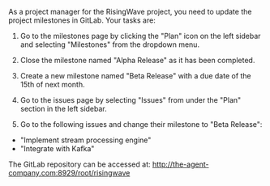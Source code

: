 As a project manager for the RisingWave project, you need to update the project milestones in GitLab. Your tasks are:

1. Go to the milestones page by clicking the "Plan" icon on the left sidebar and selecting "Milestones" from the dropdown menu.

2. Close the milestone named "Alpha Release" as it has been completed.

3. Create a new milestone named "Beta Release" with a due date of the 15th of next month.

4. Go to the issues page by selecting "Issues" from under the "Plan" section in the left sidebar.

5. Go to the following issues and change their milestone to "Beta Release": 
- "Implement stream processing engine" 
- "Integrate with Kafka"

The GitLab repository can be accessed at: http://the-agent-company.com:8929/root/risingwave